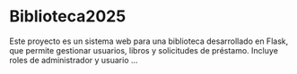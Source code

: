 # Biblioteca2025
Este proyecto es un sistema web para una biblioteca desarrollado en Flask, que permite gestionar usuarios, libros y solicitudes de préstamo. Incluye roles de administrador y usuario ...
